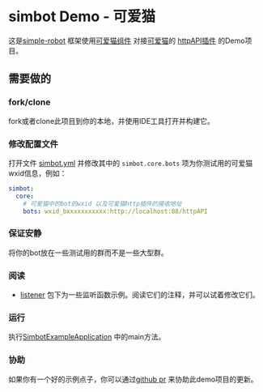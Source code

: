 # simbot Demo - 可爱猫

这是[simple-robot](https://github.com/ForteScarlet/simpler-robot) 框架使用[可爱猫组件](https://github.com/ForteScarlet/simpler-robot/tree/dev/component/component-lovelycat-httpapi) 对接[可爱猫](http://www.keaimao.com.cn/forum.php)的 [httpAPI插件](https://www.yuque.com/simpler-robot/simpler-robot-doc/dyb2s1) 的Demo项目。

## 需要做的
### fork/clone
fork或者clone此项目到你的本地，并使用IDE工具打开并构建它。

### 修改配置文件
打开文件 [simbot.yml](src/main/resources/simbot.yml) 并修改其中的 `simbot.core.bots` 项为你测试用的可爱猫wxid信息，例如：
```yaml
simbot:
  core:
    # 可爱猫中的bot的wxid 以及可爱猫http插件的接收地址
    bots: wxid_bxxxxxxxxxxx:http://localhost:88/httpAPI
```

### 保证安静
将你的bot放在一些测试用的群而不是一些大型群。

### 阅读
- [listener](src/main/java/simbot/example/listener) 包下为一些监听函数示例。阅读它们的注释，并可以试着修改它们。

### 运行
执行[SimbotExampleApplication](src/main/java/simbot/example/SimbotExampleApplication.java) 中的main方法。

### 协助
如果你有一个好的示例点子，你可以通过[github pr](https://github.com/simple-robot/simbot-lovelycat-demo/pulls) 来协助此demo项目的更新。

